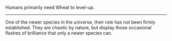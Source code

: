 Humans primarily need Wheat to level-up.

---

One of the newer species in the universe, their role has not been firmly established. They are chaotic by nature, but display those occasional flashes of brilliance that only a newer species can.
